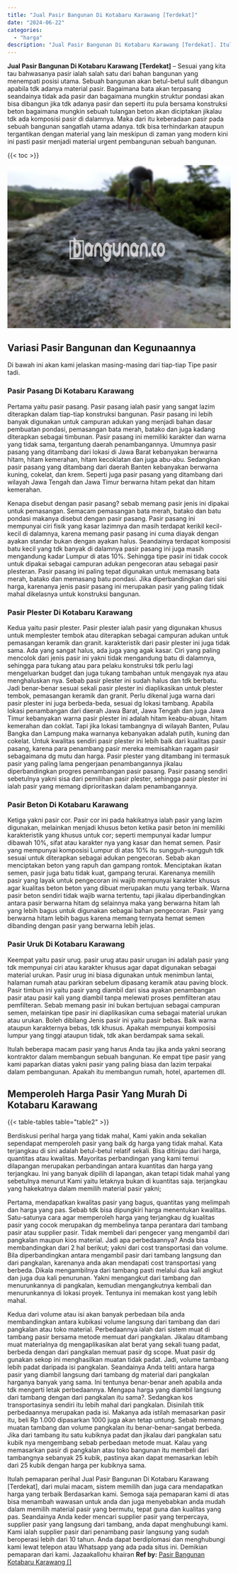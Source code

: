 ```yaml
---
title: "Jual Pasir Bangunan Di Kotabaru Karawang [Terdekat]"
date: "2024-06-22"
categories: 
  - "harga"
description: "Jual Pasir Bangunan Di Kotabaru Karawang [Terdekat]. Itulah pemaparan perihal Jual Pasir Bangunan Di Kotabaru Karawang [Terdekat], dari mulai macam, sistem..."
---
```


**Jual Pasir Bangunan Di Kotabaru Karawang \[Terdekat\]** – Sesuai yang kita tau bahwasanya pasir ialah salah satu dari bahan bangunan yang menempati posisi utama. Sebuah bangunan akan betul-betul sulit dibangun apabila tdk adanya material pasir. Bagaimana bata akan terpasang seandainya tidak ada pasir dan bagaimana mungkin struktur pondasi akan bisa dibangun jika tdk adanya pasir dan seperti itu pula bersama konstruksi beton bagaimana mungkin sebuah tulangan beton akan diciptakan jikalau tdk ada komposisi pasir di dalamnya. Maka dari itu keberadaan pasir pada sebuah bangunan sangatlah utama adanya. tdk bisa terhindarkan ataupun tergantikan dengan material yang lain meskipun di zaman yang modern kini ini pasti pasir menjadi material urgent pembangunan sebuah bangunan.

{{< toc >}}

![Jual Pasir Bangunan Di Kotabaru Karawang [Terdekat]](/images/jual-pasir-bangunan-17.png)

## Variasi Pasir Bangunan dan Kegunaannya

Di bawah ini akan kami jelaskan masing-masing dari tiap-tiap Tipe pasir tadi.

### Pasir Pasang Di Kotabaru Karawang

Pertama yaitu pasir pasang. Pasir pasang ialah pasir yang sangat lazim diterapkan dalam tiap-tiap konstruksi bangunan. Pasir pasang ini lebih banyak digunakan untuk campuran adukan yang menjadi bahan dasar pembuatan pondasi, pemasangan bata merah, batako dan juga kadang diterapkan sebagai timbunan. Pasir pasang ini memiliki karakter dan warna yang tidak sama, tergantung daerah penambangannya. Umumnya pasir pasang yang ditambang dari lokasi di Jawa Barat kebanyakan berwarna hitam, hitam kemerahan, hitam kecoklatan dan juga abu-abu. Sedangkan pasir pasang yang ditambang dari daerah Banten kebanyakan berwarna kuning, cokelat, dan krem. Seperti juga pasir pasang yang ditambang dari wilayah Jawa Tengah dan Jawa Timur berwarna hitam pekat dan hitam kemerahan.

Kenapa disebut dengan pasir pasang? sebab memang pasir jenis ini dipakai untuk pemasangan. Semacam pemasangan bata merah, batako dan batu pondasi makanya disebut dengan pasir pasang. Pasir pasang ini mempunyai ciri fisik yang kasar lazimnya dan masih terdapat kerikil kecil-kecil di dalamnya, karena memang pasir pasang ini cuma diayak dengan ayakan standar bukan dengan ayakan halus. Seandainya terdapat komposisi batu kecil yang tdk banyak di dalamnya pasir pasang ini juga masih mengandung kadar Lumpur di atas 10%. Sehingga tipe pasir ini tidak cocok untuk dipakai sebagai campuran adukan pengecoran atau sebagai pasir plesteran. Pasir pasang ini paling tepat digunakan untuk memasang bata merah, batako dan memasang batu pondasi. Jika diperbandingkan dari sisi harga, karenanya jenis pasir pasang ini merupakan pasir yang paling tidak mahal dikelasnya untuk konstruksi bangunan.

### Pasir Plester Di Kotabaru Karawang

Kedua yaitu pasir plester. Pasir plester ialah pasir yang digunakan khusus untuk memplester tembok atau diterapkan sebagai campuran adukan untuk pemasangan keramik dan granit. karakteristik dari pasir plester ini juga tidak sama. Ada yang sangat halus, ada juga yang agak kasar. Ciri yang paling mencolok dari jenis pasir ini yakni tidak mengandung batu di dalamnya, sehingga para tukang atau para pelaku konstruksi tdk perlu lagi mengeluarkan budget dan juga tukang tambahan untuk mengayak nya atau menghaluskan nya. Sebab pasir plester ini sudah halus dan tdk berbatu. Jadi benar-benar sesuai sekali pasir plester ini diaplikasikan untuk plester tembok, pemasangan keramik dan granit. Perlu dikenal juga warna dari pasir plester ini juga berbeda-beda, sesuai dg lokasi tambang. Apabila lokasi penambangan dari daerah Jawa Barat, Jawa Tengah dan juga Jawa Timur kebanyakan warna pasir plester ini adalah hitam keabu-abuan, hitam kemerahan dan coklat. Tapi jika lokasi tambangnya di wilayah Banten, Pulau Bangka dan Lampung maka warnanya kebanyakan adalah putih, kuning dan cokelat. Untuk kwalitas sendiri pasir plester ini lebih baik dari kualitas pasir pasang, karena para penambang pasir mereka memisahkan ragam pasir sebagaimana dg mutu dan harga. Pasir plester yang ditambang ini termasuk pasir yang paling lama pengerjaan penambangannya jikalau diperbandingkan progres penambangan pasir pasang. Pasir pasang sendiri sebetulnya yakni sisa dari pemilihan pasir plester, sehingga pasir plester ini ialah pasir yang memang diprioritaskan dalam penambangannya.

### Pasir Beton Di Kotabaru Karawang

Ketiga yakni pasir cor. Pasir cor ini pada hakikatnya ialah pasir yang lazim digunakan, melainkan menjadi khusus beton ketika pasir beton ini memiliki karakteristik yang khusus untuk cor; seperti mempunyai kadar lumpur dibawah 10%, sifat atau karakter nya yang kasar dan hemat semen. Pasir yang mempunyai komposisi Lumpur di atas 10% itu sungguh-sungguh tdk sesuai untuk diterapkan sebagai adukan pengecoran. Sebab akan menciptakan beton yang rapuh dan gampang rontok. Menciptakan ikatan semen, pasir juga batu tidak kuat, gampang terurai. Karenanya memilih pasir yang layak untuk pengecoran ini wajib mempunyai karakter khusus agar kualitas beton beton yang dibuat merupakan mutu yang terbaik. Warna pasir beton sendiri tidak wajib warna tertentu, tapi jikalau diperbandingkan antara pasir berwarna hitam dg selainnya maka yang berwarna hitam lah yang lebih bagus untuk digunakan sebagai bahan pengecoran. Pasir yang berwarna hitam lebih bagus karena memang ternyata hemat semen dibanding dengan pasir yang berwarna lebih jelas.

### Pasir Uruk Di Kotabaru Karawang

Keempat yaitu pasir urug. pasir urug atau pasir urugan ini adalah pasir yang tdk mempunyai ciri atau karakter khusus agar dapat digunakan sebagai material urukan. Pasir urug ini biasa digunakan untuk menimbun lantai, halaman rumah atau parkiran sebelum dipasang keramik atau paving block. Pasir timbun ini yaitu pasir yang diambil dari sisa ayakan penambangan pasir atau pasir kali yang diambil tanpa melewati proses pemfilteran atau pemfilteran. Sebab memang pasir ini bukan bertujuan sebagai campuran semen, melainkan tipe pasir ini diaplikasikan cuma sebagai material urukan atau urukan. Boleh dibilang Jenis pasir ini yaitu pasir bebas. Baik warna ataupun karakternya bebas, tdk khusus. Apakah mempunyai komposisi lumpur yang tinggi ataupun tidak, tdk akan berdampak sama sekali.

Itulah beberapa macam pasir yang harus Anda tau jika anda yakni seorang kontraktor dalam membangun sebuah bangunan. Ke empat tipe pasir yang kami paparkan diatas yakni pasir yang paling biasa dan lazim terpakai dalam pembangunan. Apakah itu membangun rumah, hotel, apartemen dll.

## Memperoleh Harga Pasir Yang Murah Di Kotabaru Karawang

{{< table-tables table="table2" >}}

Berdiskusi perihal harga yang tidak mahal, Kami yakin anda sekalian sependapat memperoleh pasir yang baik dg harga yang tidak mahal. Kata terjangkau di sini adalah betul-betul relatif sekali. Bisa ditinjau dari harga, quantitas atau kwalitas. Mayoritas perbandingan yang kami temui dilapangan merupakan perbandingan antara kuantitas dan harga yang terjangkau. Ini yang banyak dipilih di lapangan, akan tetapi tidak mahal yang sebetulnya menurut Kami yaitu letaknya bukan di kuantitas saja. terjangkau yang hakekatnya dalam memilih material pasir yakni;

Pertama, mendapatkan kwalitas pasir yang bagus, quantitas yang melimpah dan harga yang pas. Sebab tdk bisa dipungkiri harga menentukan kwalitas. Satu-satunya cara agar memperoleh harga yang terjangkau dg kualitas pasir yang cocok merupakan dg membelinya tanpa perantara dari tambang pasir atau supplier pasir. Tidak membeli dari pengecer yang mengambil dari pangkalan maupun kios material. Jadi apa perbedaannya? Anda bisa membandingkan dari 2 hal berikut; yakni dari cost transportasi dan volume. Bila diperbandingkan antara mengambil pasir dari tambang langsung dan dari pangkalan, karenanya anda akan mendapati cost transportasi yang berbeda. Dikala mengambilnya dari tambang pasti melalui dua kali angkut dan juga dua kali penurunan. Yakni mengangkut dari tambang dan menurunkannya di pangkalan, kemudian mengangkutnya kembali dan menurunkannya di lokasi proyek. Tentunya ini memakan kost yang lebih mahal.

Kedua dari volume atau isi akan banyak perbedaan bila anda membandingkan antara kubikasi volume langsung dari tambang dan dari pangkalan atau toko material. Perbedaannya ialah dari sistem muat di tambang pasir bersama metode memuat dari pangkalan. Jikalau ditambang muat materialnya dg mengaplikasikan alat berat yang sekali tuang padat, berbeda dengan dari pangkalan memuat pasir dg scope. Muat pasir dg gunakan sekop ini menghasilkan muatan tidak padat. Jadi, volume tambang lebih padat daripada isi pangkalan. Seandainya Anda teliti antara harga pasir yang diambil langsung dari tambang dg material dari pangkalan harganya banyak yang sama. Ini tentunya benar-benar aneh apabila anda tdk mengerti letak perbedaannya. Mengapa harga yang diambil langsung dari tambang dengan dari pangkalan itu sama?. Sedangkan kos transportasinya sendiri itu lebih mahal dari pangkalan. Disinilah titik perbedaannya merupakan pada isi. Makanya ada istilah memasarkan pasir itu, beli Rp 1.000 dipasarkan 1000 juga akan tetap untung. Sebab memang muatan tambang dan volume pangkalan itu benar-benar-sangat berbeda. Jika dari tambang itu satu kubiknya padat dan jikalau dari pangkalan satu kubik nya mengembang sebab perbedaan metode muat. Kalau yang memasarkan pasir di pangkalan atau toko bangunan itu membeli dari tambangnya sebanyak 25 kubik, pastinya akan dapat memasarkan lebih dari 25 kubik dengan harga per kubiknya sama.

Itulah pemaparan perihal Jual Pasir Bangunan Di Kotabaru Karawang \[Terdekat\], dari mulai macam, sistem memilih dan juga cara mendapatkan harga yang terbaik Berdasarkan kami. Semoga saja pemaparan kami di atas bisa menambah wawasan untuk anda dan juga menyebabkan anda mudah dalam memilih material pasir yang bermutu, tepat guna dan kualitas yang pas. Seandainya Anda keder mencari supplier pasir yang terpercaya, supplier pasir yang langsung dari tambang, anda dapat menghubungi kami. Kami ialah supplier pasir dari penambang pasir langsung yang sudah beroperasi lebih dari 10 tahun. Anda dapat berdiplomasi dan menghubungi kami lewat telepon atau Whatsapp yang ada pada situs ini. Demikian pemaparan dari kami. Jazaakallohu khairan
**Ref by:** [Pasir Bangunan Kotabaru Karawang []](https://id.wikipedia.org/wiki/Pasir)
